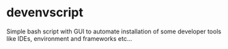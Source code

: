 # devenvscript
Simple bash script with GUI to automate installation of some developer tools like IDEs, environment and frameworks etc...
